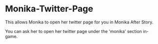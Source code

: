 # Monika-Twitter-Page
This allows Monika to open her twitter page for you in Monika After Story.

You can ask her to open her twitter page under the 'monika' section in-game.
